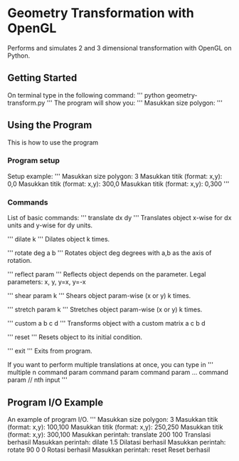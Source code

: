 # Geometry Transformation with OpenGL
Performs and simulates 2 and 3 dimensional transformation with OpenGL on Python.

## Getting Started
On terminal type in the following command:
'''
python geometry-transform.py
'''
The program will show you:
'''
Masukkan size polygon:
'''

## Using the Program
This is how to use the program

### Program setup
Setup example:
'''
Masukkan size polygon: 3
Masukkan titik (format: x,y): 0,0
Masukkan titik (format: x,y): 300,0
Masukkan titik (format: x,y): 0,300
'''

### Commands
List of basic commands:
'''
translate dx dy
'''
Translates object x-wise for dx units and y-wise for dy units.

'''
dilate k
'''
Dilates object k times.

'''
rotate deg a b
'''
Rotates object deg degrees with a,b as the axis of rotation.

'''
reflect param
'''
Reflects object depends on the parameter.
Legal parameters: x, y, y=x, y=-x

'''
shear param k
'''
Shears object param-wise (x or y) k times.

'''
stretch param k
'''
Stretches object param-wise (x or y) k times.

'''
custom a b c d
'''
Transforms object with a custom matrix
a c
b d

'''
reset
'''
Resets object to its initial condition.

'''
exit
'''
Exits from program.

If you want to perform multiple translations at once, you can type in
'''
multiple n
command param
command param
command param
...
command param // nth input
'''

## Program I/O Example
An example of program I/O.
'''
Masukkan size polygon: 3
Masukkan titik (format: x,y): 100,100
Masukkan titik (format: x,y): 250,250
Masukkan titik (format: x,y): 300,100
Masukkan perintah: translate 200 100
Translasi berhasil
Masukkan perintah: dilate 1.5
Dilatasi berhasil
Masukkan perintah: rotate 90 0 0
Rotasi berhasil
Masukkan perintah: reset
Reset berhasil